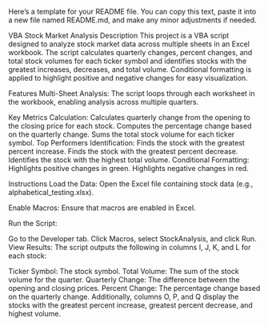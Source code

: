 
Here’s a template for your README file. You can copy this text, paste it into a new file named README.md, and make any minor adjustments if needed.

VBA Stock Market Analysis
Description
This project is a VBA script designed to analyze stock market data across multiple sheets in an Excel workbook. 
The script calculates quarterly changes, percent changes, and total stock volumes for each ticker symbol and identifies 
stocks with the greatest increases, decreases, and total volume. Conditional formatting is applied to highlight positive 
and negative changes for easy visualization.

Features
Multi-Sheet Analysis: The script loops through each worksheet in the workbook, enabling analysis across multiple quarters.

Key Metrics Calculation:
Calculates quarterly change from the opening to the closing price for each stock.
Computes the percentage change based on the quarterly change.
Sums the total stock volume for each ticker symbol.
Top Performers Identification:
Finds the stock with the greatest percent increase.
Finds the stock with the greatest percent decrease.
Identifies the stock with the highest total volume.
Conditional Formatting:
Highlights positive changes in green.
Highlights negative changes in red.

Instructions
Load the Data: Open the Excel file containing stock data (e.g., alphabetical_testing.xlsx).

Enable Macros: Ensure that macros are enabled in Excel.

Run the Script:

Go to the Developer tab.
Click Macros, select StockAnalysis, and click Run.
View Results: The script outputs the following in columns I, J, K, and L for each stock:

Ticker Symbol: The stock symbol.
Total Volume: The sum of the stock volume for the quarter.
Quarterly Change: The difference between the opening and closing prices.
Percent Change: The percentage change based on the quarterly change.
Additionally, columns O, P, and Q display the stocks with the greatest percent increase, greatest percent decrease, and highest volume.
